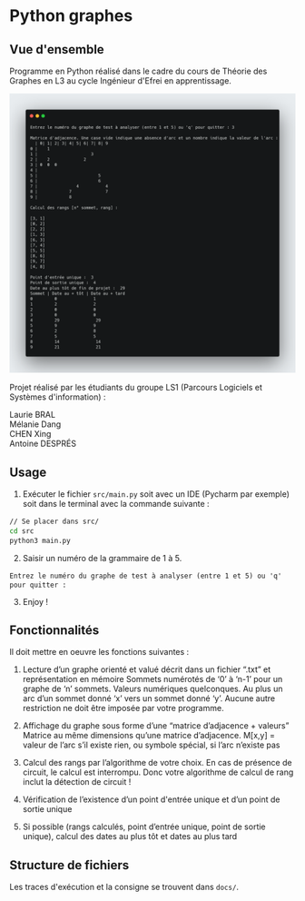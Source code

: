 # Python graphes

## Vue d'ensemble

Programme en Python réalisé dans le cadre du cours de Théorie des Graphes en L3 au cycle Ingénieur d'Efrei en apprentissage.

![screenshot](./screenshots/screenshot.png)

Projet réalisé par les étudiants du groupe LS1 (Parcours Logiciels et Systèmes d'information) :

Laurie BRAL \
Mélanie Dang \
CHEN Xing \
Antoine DESPRÉS

## Usage

1. Exécuter le fichier `src/main.py` soit avec un IDE (Pycharm par exemple) soit dans le terminal avec la commande suivante : 

```bash
// Se placer dans src/
cd src
python3 main.py
```

2. Saisir un numéro de la grammaire de 1 à 5.

```
Entrez le numéro du graphe de test à analyser (entre 1 et 5) ou 'q' pour quitter : 
```

3. Enjoy !

## Fonctionnalités

Il doit mettre en oeuvre les fonctions suivantes :

1. Lecture d’un graphe orienté et valué décrit dans un fichier “.txt” et représentation en mémoire
   Sommets numérotés de ‘0’ à ‘n-1’ pour un graphe de ‘n’ sommets.
   Valeurs numériques quelconques.
   Au plus un arc d’un sommet donné ‘x’ vers un sommet donné ‘y’.
   Aucune autre restriction ne doit être imposée par votre programme.

2. Affichage du graphe sous forme d’une “matrice d’adjacence + valeurs”
   Matrice au même dimensions qu’une matrice d’adjacence.
   M[x,y] =
   valeur de l’arc s’il existe
   rien, ou symbole spécial, si l’arc n’existe pas

3. Calcul des rangs par l’algorithme de votre choix. En cas de présence de circuit, le
   calcul est interrompu.
   Donc votre algorithme de calcul de rang inclut la détection de circuit !

4. Vérification de l’existence d’un point d'entrée unique et d’un point de sortie unique

5. Si possible (rangs calculés, point d’entrée unique, point de sortie unique), calcul des
   dates au plus tôt et dates au plus tard
   
## Structure de fichiers

Les traces d'exécution et la consigne se trouvent dans `docs/`.
